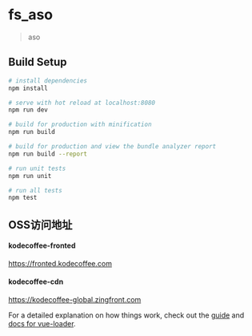 # fs_aso

> aso

## Build Setup

``` bash
# install dependencies
npm install

# serve with hot reload at localhost:8080
npm run dev

# build for production with minification
npm run build

# build for production and view the bundle analyzer report
npm run build --report

# run unit tests
npm run unit

# run all tests
npm test
```

## OSS访问地址
#### kodecoffee-fronted
https://fronted.kodecoffee.com 
#### kodecoffee-cdn
https://kodecoffee-global.zingfront.com

For a detailed explanation on how things work, check out the [guide](http://vuejs-templates.github.io/webpack/) and [docs for vue-loader](http://vuejs.github.io/vue-loader).
